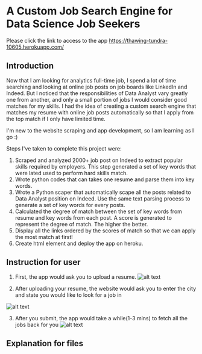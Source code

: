 # A Custom Job Search Engine for Data Science Job Seekers
Please click the link to access to the app
https://thawing-tundra-10605.herokuapp.com/

## Introduction
Now that I am looking for analytics full-time job, I spend a lot of time searching and looking at online job posts on job boards like LinkedIn and Indeed. But I noticed that the responsibilities of Data Analyst vary greatly one from another, and only a small portion of jobs I would consider good matches for my skills. I had the idea of creating a custom search engine that matches my resume with online job posts automatically so that I apply from the top match if I only have limited time.

I'm new to the website scraping and app development, so I am learning as I go :)

Steps I've taken to complete this project were:

1. Scraped and analyzed 2000+ job post on Indeed to extract popular skills required by employers. This step generated a set of key words that were lated used to perform hard skills match.
2. Wrote python codes that can takes one resume and parse them into key words.
3. Wrote a Python scaper that automatically scape all the posts related to Data Analyst position on Indeed. Use the same text parsing process to generate a set of key words for every posts.
4. Calculated the degree of match between the set of key words from resume and key words from each post. A score is generated to represent the degree of match. The higher the better.
5. Display all the links ordered by the scores of match so that we can apply the most match at first!
6. Create html element and deploy the app on heroku.



## Instruction for user

1. First, the app would ask you to upload a resume.
![alt text](https://github.com/luoyuweidu/App/blob/master/Picture/Screen%20Shot%202017-03-31%20at%2022.08.10.png "Logo Title Text 1")

2. After uploading your resume, the website would ask you to enter the city and state you would like to look for a job in

![alt text](https://github.com/luoyuweidu/App/blob/master/Picture/Screen%20Shot%202017-03-31%20at%2022.08.28.png "Logo Title Text 1")

3. After you submit, the app would take a while(1-3 mins) to fetch all the jobs back for you 
![alt text](https://github.com/luoyuweidu/App/blob/master/Picture/Screen%20Shot%202017-03-31%20at%2022.09.14.png "Logo Title Text 1")

## Explanation for files

